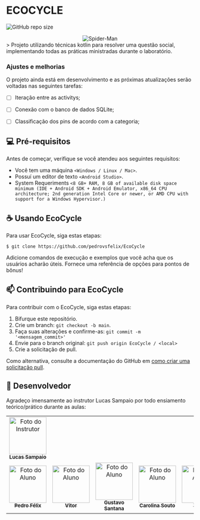 # ECOCYCLE

![GitHub repo size](https://img.shields.io/github/repo-size/pedrovsfelix/EcoCycle)
<div style="display: flex; justify-content:center;">
  <img src="https://i.ibb.co/56SzPGj/Captura-de-tela-2024-05-05-144644.png" style="max-height: 430px;" alt="Spider-Man">
</div>
> Projeto utilizando técnicas kotlin para resolver uma questão social, implementando todas as práticas ministradas durante o laboratório.

### Ajustes e melhorias

O projeto ainda está em desenvolvimento e as próximas atualizações serão voltadas nas seguintes tarefas:

- [ ]  Iteração entre as activitys;
- [ ]  Conexão com o banco de dados SQLite;
- [ ]  Classificação dos pins de acordo com a categoria;


## 💻 Pré-requisitos

Antes de começar, verifique se você atendeu aos seguintes requisitos:

- Você tem uma máquina `<Windows / Linux / Mac>`.
- Possuí um editor de texto `<Android Studio>`.
- System Requeriments `<8 GB+ RAM, 8 GB of available disk space minimum (IDE + Android SDK + Android Emulator, x86_64 CPU architecture; 2nd generation Intel Core or newer, or AMD CPU with support for a Windows Hypervisor.)`

## ☕ Usando  EcoCycle

Para usar EcoCycle, siga estas etapas:

```
$ git clone https://github.com/pedrovsfelix/EcoCycle
```

Adicione comandos de execução e exemplos que você acha que os usuários acharão úteis. Fornece uma referência de opções para pontos de bônus!

## 📫 Contribuindo para EcoCycle

Para contribuir com o EcoCycle, siga estas etapas:

1. Bifurque este repositório.
2. Crie um branch: `git checkout -b main`.
3. Faça suas alterações e confirme-as: `git commit -m '<mensagem_commit>'`
4. Envie para o branch original: `git push origin EcoCycle / <local>`
5. Crie a solicitação de pull.

Como alternativa, consulte a documentação do GitHub em [como criar uma solicitação pull](https://help.github.com/en/github/collaborating-with-issues-and-pull-requests/creating-a-pull-request).

## 🤝 Desenvolvedor

Agradeço imensamente ao instrutor Lucas Sampaio por todo ensiamento teórico/prático durante as aulas:

<table>
  <tr>
    <td align="center">
      <a href="https://github.com/lucassampaioleite" title="Instrutor">
        <img src="https://avatars.githubusercontent.com/u/13689528?v=4" width="100px;" alt="Foto do Instrutor"/><br>
        <sub>
          <b>Lucas Sampaio</b>
        </sub>
      </a>
    </td>
  </tr>
  <tr>
  <td align="center">
      <a href="https://github.com/pedrovsfelix" title="Aluno">
        <img src="https://media-for1-1.cdn.whatsapp.net/v/t61.24694-24/364542825_3383801875266169_4512836669268856911_n.jpg?ccb=11-4&oh=01_Q5AaIL38f716iEpHoM9GPD6FfqXrTtyP3kB_bf1IvB4z_DqK&oe=664511CC&_nc_sid=e6ed6c&_nc_cat=110" width="100px;" alt="Foto do Aluno"/><br>
        <sub>
          <b>Pedro Félix</b>
        </sub>
      </a>
    </td>
        <td align="center">
      <a href="https://github.com/" title="Aluno">
        <img src="" width="100px;" alt="Foto do Aluno"/><br>
        <sub>
          <b>Vitor</b>
        </sub>
      </a>
    </td>
        <td align="center">
      <a href="https://github.com/" title="Aluno">
        <img src="https://i.ibb.co/WDSqvsd/Whats-App-Image-2024-05-05-at-17-31-13.jpg" width="100px;" alt="Foto do Aluno"/><br>
        <sub>
          <b>Gustavo Santana</b>
        </sub>
      </a>
    </td>
        <td align="center">
      <a href="https://github.com/" title="Aluno">
        <img src="https://media-for1-1.cdn.whatsapp.net/v/t61.24694-24/252463725_4939186009510503_78003848712404742_n.jpg?ccb=11-4&oh=01_Q5AaIL0l_9v7U87ebc9eDoSGWoCKf6LeytrLUOkGc4q1Egio&oe=663E82FA&_nc_sid=e6ed6c&_nc_cat=111" width="100px;" alt="Foto do Aluno"/><br>
        <sub>
          <b>Carolina Souto</b>
        </sub>
      </a>
    </td>
            <td align="center">
      <a href="https://github.com/" title="Aluno">
        <img src="https://media-for1-1.cdn.whatsapp.net/v/t61.24694-24/300645604_2822832641356706_71719791182500157_n.jpg?ccb=11-4&oh=01_Q5AaIJ7SGxVJGQTfAjjSY7ApgOqpSVAGz6eLMs2dXCdzKBs0&oe=6644E261&_nc_sid=e6ed6c&_nc_cat=110" width="100px;" alt="Foto do Aluno"/><br>
        <sub>
          <b>Yghor</b>
        </sub>
      </a>
    </td>
  </tr>
  
</table>
